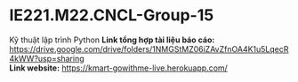 # IE221.M22.CNCL-Group-15
Kỹ thuật lập trình Python 
**Link tổng hợp tài liệu báo cáo:** https://drive.google.com/drive/folders/1NMGStMZ06iZAvZfnOA4K1u5LqecR4kWW?usp=sharing <br>
**Link website:** https://kmart-gowithme-live.herokuapp.com/
